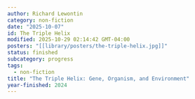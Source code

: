 ```yaml
---
author: Richard Lewontin
category: non-fiction
date: "2025-10-07"
id: The Triple Helix
modified: 2025-10-29 02:14:42 GMT-04:00
posters: "[[library/posters/the-triple-helix.jpg]]"
status: finished
subcategory: progress
tags:
  - non-fiction
title: "The Triple Helix: Gene, Organism, and Environment"
year-finished: 2024
---
```


